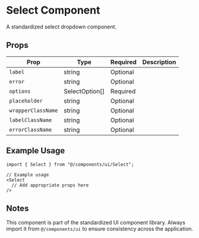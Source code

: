 # Select Component

A standardized select dropdown component.

## Props

| Prop | Type | Required | Description |
|------|------|----------|-------------|
| `label` | string | Optional | |
| `error` | string | Optional | |
| `options` | SelectOption[] | Required | |
| `placeholder` | string | Optional | |
| `wrapperClassName` | string | Optional | |
| `labelClassName` | string | Optional | |
| `errorClassName` | string | Optional | |

## Example Usage

```tsx
import { Select } from "@/components/ui/Select";

// Example usage
<Select 
  // Add appropriate props here
/>
```

## Notes

This component is part of the standardized UI component library. Always import it from `@/components/ui` to ensure consistency across the application.
